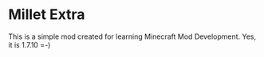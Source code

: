 # Millet Extra
This is a simple mod created for learning Minecraft Mod Development. Yes, it is 1.7.10 =-)